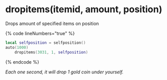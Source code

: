 # dropitems(itemid, amount, position)

Drops amount of specified items on position

{% code lineNumbers="true" %}
```lua
local selfposition = selfposition()
auto(1000)
    dropitems(3031, 1, selfposition)
```

{% endcode %}

_Each one second, it will drop 1 gold coin under yourself._